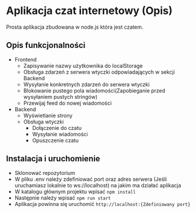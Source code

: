 # Aplikacja czat internetowy (Opis)

Prosta aplikacja zbudowana w node.js która jest czatem.

## Opis funkcjonalności

- Frontend
  - Zapisywanie nazwy użytkownika do localStorage
  - Obsługa zdarzeń z serwera wtyczki odpowiadających w sekcji Backend
  - Wysyłanie konkretnych zdarzeń do serwera wtyczki
  - Blokowanie pustego pola wiadomości(Zapobieganie przed wysyłaniem pustych stringów)
  - Przewijaj feed do nowej wiadomości
- Backend
  - Wyświetlanie strony
  - Obsługa wtyczki
    - Dołączenie do czatu
    - Wysyłanie wiadomości
    - Opuszczenie czatu

## Instalacja i uruchomienie

- Sklonować repozytorium
- W pliku .env należy zdefiniować port oraz adres serwera (Jeśli uruchamiasz lokalnie to ws://localhost) na jakim ma działać aplikacja
- W katalogu głównym projektu wpisać `npm install`
- Następnie należy wpisać `npm run start`
- Aplikacja powinna się uruchomić `http://localhost:{Zdefiniowany port}`

